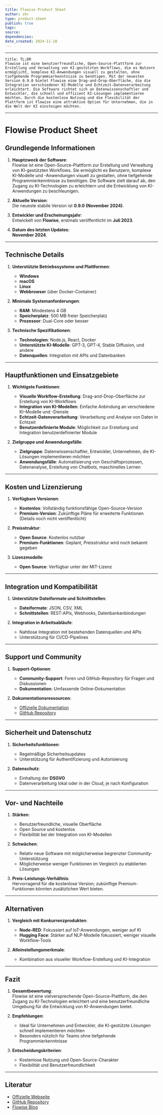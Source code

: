 ```yaml
---
title: Flowise Product Sheet
author: skr
type: product-sheet
publish: true
tags: 
source: 
dependencies:
date_created: 2024-11-28
---
```

---
```ad-tldr
title: TL;DR
Flowise ist eine benutzerfreundliche, Open-Source-Plattform zur Erstellung und Verwaltung von KI-gestützten Workflows, die es Nutzern ermöglicht, komplexe KI-Anwendungen visuell zu gestalten, ohne tiefgehende Programmierkenntnisse zu benötigen. Mit der neuesten Version 0.9.0 bietet Flowise eine Drag-and-Drop-Oberfläche, die die Integration verschiedener KI-Modelle und Echtzeit-Datenverarbeitung erleichtert. Die Software richtet sich an Datenwissenschaftler und Entwickler, die schnell und effizient KI-Lösungen implementieren möchten. Durch die kostenlose Nutzung und die Flexibilität der Plattform ist Flowise eine attraktive Option für Unternehmen, die in die Welt der KI einsteigen möchten.

```
---
# **Flowise Product Sheet**
## **Grundlegende Informationen**
1. **Hauptzweck der Software**:  
   Flowise ist eine Open-Source-Plattform zur Erstellung und Verwaltung von KI-gestützten Workflows. Sie ermöglicht es Benutzern, komplexe KI-Modelle und -Anwendungen visuell zu gestalten, ohne tiefgehende Programmierkenntnisse zu benötigen. Die Software zielt darauf ab, den Zugang zu KI-Technologien zu erleichtern und die Entwicklung von KI-Anwendungen zu beschleunigen.

2. **Aktuelle Version**:  
   Die neueste stabile Version ist **0.9.0 (November 2024)**.

3. **Entwickler und Erscheinungsjahr**:  
   Entwickelt von **Flowise**, erstmals veröffentlicht im **Juli 2023**.

4. **Datum des letzten Updates**:  
   **November 2024**.

---

## **Technische Details**
1. **Unterstützte Betriebssysteme und Plattformen**:  
   - **Windows**  
   - **macOS**  
   - **Linux**  
   - **Webbrowser** (über Docker-Container)

2. **Minimale Systemanforderungen**:  
   - **RAM**: Mindestens 4 GB  
   - **Speicherplatz**: 500 MB freier Speicherplatz  
   - **Prozessor**: Dual-Core oder besser

3. **Technische Spezifikationen**:  
   - **Technologien**: Node.js, React, Docker  
   - **Unterstützte KI-Modelle**: GPT-3, GPT-4, Stable Diffusion, und andere  
   - **Datenquellen**: Integration mit APIs und Datenbanken

---

## **Hauptfunktionen und Einsatzgebiete**
1. **Wichtigste Funktionen**:  
   - **Visuelle Workflow-Erstellung**: Drag-and-Drop-Oberfläche zur Erstellung von KI-Workflows  
   - **Integration von KI-Modellen**: Einfache Anbindung an verschiedene KI-Modelle und -Dienste  
   - **Echtzeit-Datenverarbeitung**: Verarbeitung und Analyse von Daten in Echtzeit  
   - **Benutzerdefinierte Module**: Möglichkeit zur Erstellung und Integration benutzerdefinierter Module

2. **Zielgruppe und Anwendungsfälle**:  
   - **Zielgruppe**: Datenwissenschaftler, Entwickler, Unternehmen, die KI-Lösungen implementieren möchten  
   - **Anwendungsfälle**: Automatisierung von Geschäftsprozessen, Datenanalyse, Erstellung von Chatbots, maschinelles Lernen

---

## **Kosten und Lizenzierung**
1. **Verfügbare Versionen**:  
   - **Kostenlos**: Vollständig funktionsfähige Open-Source-Version  
   - **Premium-Version**: Zukünftige Pläne für erweiterte Funktionen (Details noch nicht veröffentlicht)

2. **Preisstruktur**:  
   - **Open Source**: Kostenlos nutzbar  
   - **Premium-Funktionen**: Geplant, Preisstruktur wird noch bekannt gegeben

3. **Lizenzmodelle**:  
   - **Open Source**: Verfügbar unter der MIT-Lizenz

---

## **Integration und Kompatibilität**
1. **Unterstützte Dateiformate und Schnittstellen**:  
   - **Dateiformate**: JSON, CSV, XML  
   - **Schnittstellen**: REST-APIs, Webhooks, Datenbankanbindungen

2. **Integration in Arbeitsabläufe**:  
   - Nahtlose Integration mit bestehenden Datenquellen und APIs  
   - Unterstützung für CI/CD-Pipelines

---

## **Support und Community**
1. **Support-Optionen**:  
   - **Community-Support**: Foren und GitHub-Repository für Fragen und Diskussionen  
   - **Dokumentation**: Umfassende Online-Dokumentation

2. **Dokumentationsressourcen**:  
   - [Offizielle Dokumentation](https://flowise.ai/docs)  
   - [GitHub Repository](https://github.com/FlowiseAI/flowise)

---

## **Sicherheit und Datenschutz**
1. **Sicherheitsfunktionen**:  
   - Regelmäßige Sicherheitsupdates  
   - Unterstützung für Authentifizierung und Autorisierung

2. **Datenschutz**:  
   - Einhaltung der **DSGVO**  
   - Datenverarbeitung lokal oder in der Cloud, je nach Konfiguration

---

## **Vor- und Nachteile**
1. **Stärken**:  
   - Benutzerfreundliche, visuelle Oberfläche  
   - Open Source und kostenlos  
   - Flexibilität bei der Integration von KI-Modellen

2. **Schwächen**:  
   - Relativ neue Software mit möglicherweise begrenzter Community-Unterstützung  
   - Möglicherweise weniger Funktionen im Vergleich zu etablierten Lösungen

3. **Preis-Leistungs-Verhältnis**:  
   Hervorragend für die kostenlose Version; zukünftige Premium-Funktionen könnten zusätzlichen Wert bieten.

---

## **Alternativen**
1. **Vergleich mit Konkurrenzprodukten**:  
   - **Node-RED**: Fokussiert auf IoT-Anwendungen, weniger auf KI  
   - **Hugging Face**: Stärker auf NLP-Modelle fokussiert, weniger visuelle Workflow-Tools

2. **Alleinstellungsmerkmale**:  
   - Kombination aus visueller Workflow-Erstellung und KI-Integration

---

## **Fazit**
1. **Gesamtbewertung**:  
   Flowise ist eine vielversprechende Open-Source-Plattform, die den Zugang zu KI-Technologien erleichtert und eine benutzerfreundliche Umgebung für die Entwicklung von KI-Anwendungen bietet.

2. **Empfehlungen**:  
   - Ideal für Unternehmen und Entwickler, die KI-gestützte Lösungen schnell implementieren möchten  
   - Besonders nützlich für Teams ohne tiefgehende Programmierkenntnisse

3. **Entscheidungskriterien**:  
   - Kostenlose Nutzung und Open-Source-Charakter  
   - Flexibilität und Benutzerfreundlichkeit

---

## **Literatur**
- [Offizielle Webseite](https://flowise.ai)  
- [GitHub Repository](https://github.com/FlowiseAI/flowise)  
- [Flowise Blog](https://flowise.ai/blog)  